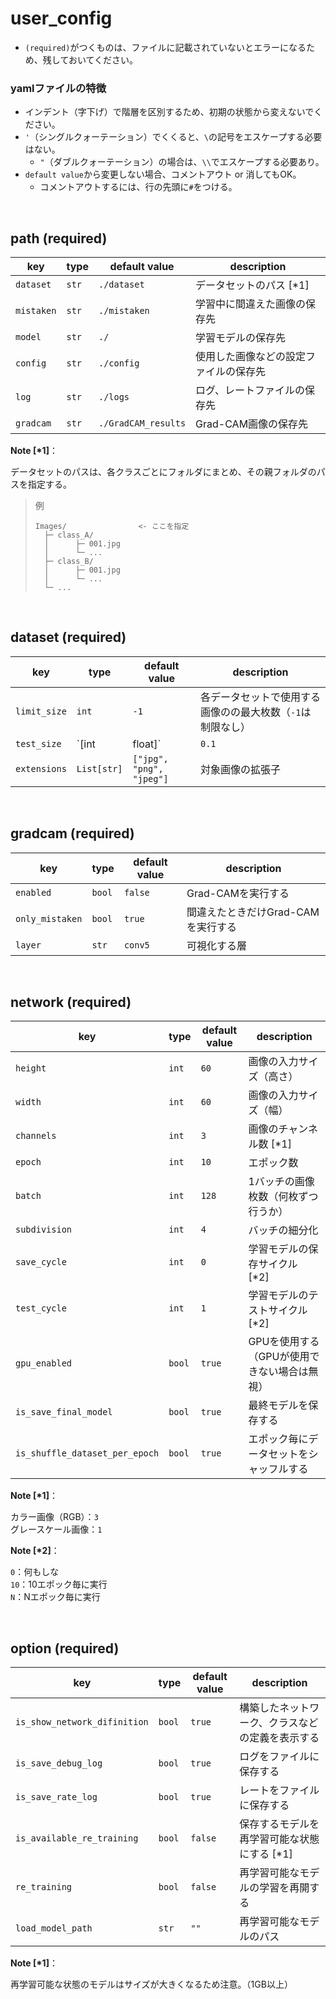 # user_config

+ `(required)`がつくものは、ファイルに記載されていないとエラーになるため、残しておいてください。

### yamlファイルの特徴

+ インデント（字下げ）で階層を区別するため、初期の状態から変えないでください。
+ `'`（シングルクォーテーション）でくくると、`\`の記号をエスケープする必要はない。
  + `"`（ダブルクォーテーション）の場合は、`\\`でエスケープする必要あり。
+ `default value`から変更しない場合、コメントアウト or 消してもOK。
  + コメントアウトするには、行の先頭に`#`をつける。

<br>

## path (required)

| key        | type  | default value       | description                            |
| ---------- | ----- | ------------------- | -------------------------------------- |
| `dataset`  | `str` | `./dataset`         | データセットのパス [*1]                |
| `mistaken` | `str` | `./mistaken`        | 学習中に間違えた画像の保存先           |
| `model`    | `str` | `./`                | 学習モデルの保存先                     |
| `config`   | `str` | `./config`          | 使用した画像などの設定ファイルの保存先 |
| `log`      | `str` | `./logs`            | ログ、レートファイルの保存先           |
| `gradcam`  | `str` | `./GradCAM_results` | Grad-CAM画像の保存先                   |

**Note [*1]**：

データセットのパスは、各クラスごとにフォルダにまとめ、その親フォルダのパスを指定する。

> 例
>
> ```
> Images/                <- ここを指定
>   ├─ class_A/
>   │      ├─ 001.jpg
>   │      └─ ...
>   ├─ class_B/
>   │      ├─ 001.jpg
>   │      └─ ...
>   └─ ...
> ```

<br>

## dataset (required)

| key          | type            | default value            | description                                                |
| ------------ | --------------- | ------------------------ | ---------------------------------------------------------- |
| `limit_size` | `int`           | `-1`                     | 各データセットで使用する画像のの最大枚数（`-1`は制限なし） |
| `test_size`  | `[int | float]` | `0.1`                    | テスト画像の割合・枚数（小数→割合 / 整数→枚数）            |
| `extensions` | `List[str]`     | `["jpg", "png", "jpeg"]` | 対象画像の拡張子                                           |

<br>

## gradcam (required)

| key             | type   | default value | description                        |
| --------------- | ------ | ------------- | ---------------------------------- |
| `enabled`       | `bool` | `false`       | Grad-CAMを実行する                 |
| `only_mistaken` | `bool` | `true`        | 間違えたときだけGrad-CAMを実行する |
| `layer`         | `str`  | `conv5`       | 可視化する層                       |

<br>

## network (required)

| key                            | type   | default value | description                                  |
| ------------------------------ | ------ | ------------- | -------------------------------------------- |
| `height`                       | `int`  | `60`          | 画像の入力サイズ（高さ）                     |
| `width`                        | `int`  | `60`          | 画像の入力サイズ（幅）                       |
| `channels`                     | `int`  | `3`           | 画像のチャンネル数 [*1]                      |
| `epoch`                        | `int`  | `10`          | エポック数                                   |
| `batch`                        | `int`  | `128`         | 1バッチの画像枚数（何枚ずつ行うか）          |
| `subdivision`                  | `int`  | `4`           | バッチの細分化                               |
| `save_cycle`                   | `int`  | `0`           | 学習モデルの保存サイクル [*2]                |
| `test_cycle`                   | `int`  | `1`           | 学習モデルのテストサイクル [*2]              |
| `gpu_enabled`                  | `bool` | `true`        | GPUを使用する（GPUが使用できない場合は無視） |
| `is_save_final_model`          | `bool` | `true`        | 最終モデルを保存する                         |
| `is_shuffle_dataset_per_epoch` | `bool` | `true`        | エポック毎にデータセットをシャッフルする     |

**Note [*1]**：

カラー画像（RGB）：`3`  
グレースケール画像：`1`

**Note [*2]**：

`0`：何もしな  
`10`：10エポック毎に実行  
`N`：Nエポック毎に実行

<br>

## option (required)

| key                          | type   | default value | description                                      |
| ---------------------------- | ------ | ------------- | ------------------------------------------------ |
| `is_show_network_difinition` | `bool` | `true`        | 構築したネットワーク、クラスなどの定義を表示する |
| `is_save_debug_log`          | `bool` | `true`        | ログをファイルに保存する                         |
| `is_save_rate_log`           | `bool` | `true`        | レートをファイルに保存する                       |
| `is_available_re_training`   | `bool` | `false`       | 保存するモデルを再学習可能な状態にする [*1]      |
| `re_training`                | `bool` | `false`       | 再学習可能なモデルの学習を再開する               |
| `load_model_path`            | `str`  | `""`          | 再学習可能なモデルのパス                         |

**Note [*1]**：

再学習可能な状態のモデルはサイズが大きくなるため注意。（1GB以上）